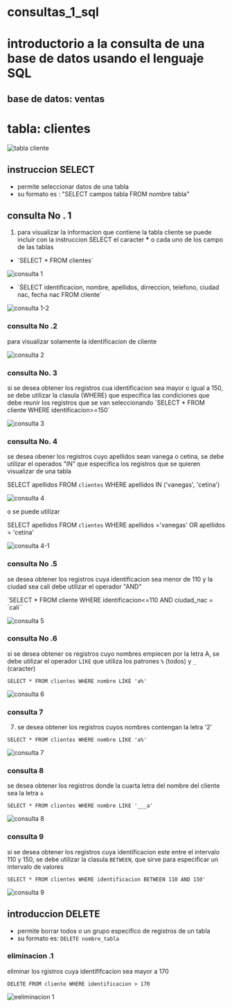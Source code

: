 # consultas_1_sql
# introductorio a la consulta de una base de datos usando el lenguaje SQL

## base de datos: ventas 

# tabla: clientes


![tabla cliente](tabla_cliente.png "clientes")


## instruccion SELECT

- permite seleccionar datos de una tabla
- su formato es : "SELECT campos tabla FROM nombre tabla"

## consulta No . 1
1. para visualizar la informacion que contiene  la tabla cliente se puede incluir con la instruccion SELECT el caracter **\*** o cada uno de los campo de las tablas 

- ´SELECT * FROM clientes´

![consulta 1](consulta_1.png "consulta")

- ´ŚELECT identificacion, nombre, apellidos, dirreccion, telefono, ciudad nac, fecha nac FROM cliente´

![consulta 1-2](consulta_2.png "consulta")

### consulta No .2
para visualizar solamente la identificacion de cliente 

![consulta 2](consulta_3.png "consulta")
### consulta No. 3
si se desea obtener los registros cua identificacion sea mayor o igual a 150, se debe utilizar la clasula (WHERE) que especifica las condiciones que debe reunir los registros que se van seleccionando 
´SELECT * FROM cliente WHERE identificacion>=150´

![consulta 3](consulta_4.png "consulta")

### consulta No. 4

se desea obener los registros cuyo apellidos sean vanega o cetina, se debe utilizar el operados "IN" que especifica los registros que se quieren visualizar de una tabla 

SELECT apellidos FROM `clientes` WHERE apellidos IN ('vanegas', 'cetina')

![consulta 4](consulta_5.png "consulta")

o se puede utilizar

SELECT apellidos FROM `clientes` WHERE apellidos ='vanegas' OR apellidos = 'cetina'

![consulta 4-1](consulta_6.png "consulta")

### consulta No .5
se desea obtener los registros cuya identificacion sea menor de 110 y la ciudad sea cali debe utilizar el operador "AND"

´SELECT * FROM cliente WHERE identificacion<=110 AND ciudad_nac = ´cali´´

![consulta 5](consulta_7.png "consulta")

### consulta No .6
si se desea obtener os registros cuyo nombres empiecen por la letra A, se debe utilizar el operador `LIKE` que utiliza los patrones `%` (todos) y `_` (caracter)

`SELECT * FROM clientes WHERE nombre LIKE 'a%'`

![consulta 6]( consulta_8.png "consulta")

### consulta 7
7. se desea obtener los registros cuyos nombres contengan la letra '2'

`SELECT * FROM clientes WHERE nombre LIKE 'a%' `

![consulta 7]( /consultas_9.png "consulta_9.png")

### consulta 8
se desea obtener los registros donde la cuarta letra del nombre del cliente sea la letra `a`

`SELECT * FROM clientes WHERE nombre LIKE '___a' `

![consulta 8]( consultas_10.png "consulta_10.png")

### consulta 9
si se desea obtener los registros cuya identificacion este entre el intervalo 110 y 150, se debe utilizar la clasula `BETWEEN`, que sirve para especificar un intervalo de valores 

 `SELECT * FROM clientes WHERE identificacion BETWEEN 110 AND 150' `

 ![consulta 9]( consulta_11.png "consulta_10.png")

 ## introduccion DELETE
 - permite borrar todos o un grupo especifico de registros de un tabla
 - su formato es: `DELETE nombre_tabla`

 ### eliminacion .1

 eliminar los rgistros cuya identififcacion sea mayor a 170
 
 `DELETE FROM cliente WHERE identificacion > 170`

  ![eeliminacion 1]( eliminacion_1.png "consulta_10.png")